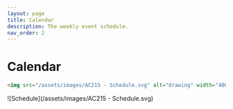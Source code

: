 ```yaml
---
layout: page
title: Calendar
description: The weekly event schedule.
nav_order: 2
---
```


# Calendar 

```html
<img src="/assets/images/AC215 - Schedule.svg" alt="drawing" width="400"/>
```

![Schedule](/assets/images/AC215 - Schedule.svg)
